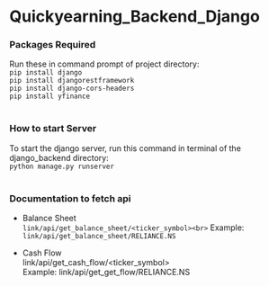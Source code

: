 # Quickyearning_Backend_Django


### Packages Required
Run these in command prompt of project directory:<br>
`pip install django`<br>
`pip install djangorestframework`<br>
`pip install django-cors-headers`<br>
`pip install yfinance`<br>
<br>

### How to start Server
To start the django server, run this command in terminal of the django_backend directory:<br>
`python manage.py runserver`<br>
<br>

### Documentation to fetch api

- Balance Sheet<br>
`link/api/get_balance_sheet/<ticker_symbol><br>`
Example: `link/api/get_balance_sheet/RELIANCE.NS`<br>

- Cash Flow<br>
link/api/get_cash_flow/<ticker_symbol><br>
Example: link/api/get_get_flow/RELIANCE.NS<br>
